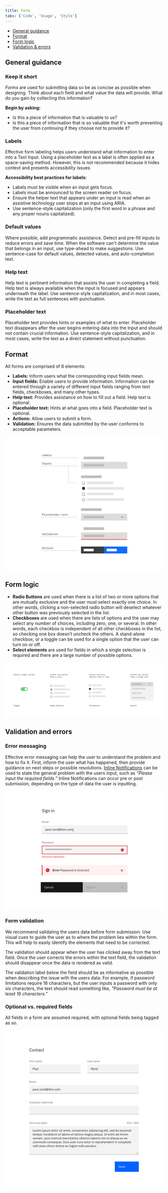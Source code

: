 ```yaml
---
title: Form
tabs: ['Code', 'Usage', 'Style']
---
```


<anchor-links>
<ul>
    <li><a data-scroll href="#general-guidance">General guidance</a></li>
    <li><a data-scroll href="#format">Format</a></li>
    <li><a data-scroll href="#form-logic">Form logic</a></li>
    <li><a data-scroll href="#validation--errors">Validation & errors</a></li>
</ul>
</anchor-links>


## General guidance

### Keep it short

_Forms_ are used for submitting data so be as concise as possible when designing. Think about each field and what value the data will provide. What do you gain by collecting this information?

**Begin by asking:**

- Is this a piece of information that is valuable to us?
- Is this a piece of information that is so valuable that it's worth preventing the user from continuing if they choose not to provide it?

### Labels

Effective form labeling helps users understand what information to enter into a Text Input. Using a placeholder text as a label is often applied as a space-saving method. However, this is not recommended because it hides context and presents accessibility issues.

**Accessibility best practices for labels:**

- Labels must be visible when an input gets focus.
- Labels must be announced to the screen reader on focus.
- Ensure the helper text that appears under an input is read when an assistive technology user stops at an input using ARIA.
- Use sentence-style capitalization (only the first word in a phrase and any proper nouns capitalized).

### Default values

Where possible, add programmatic assistance. Detect and pre-fill inputs to reduce errors and save time. When the software can't determine the value that belongs in an input, use type-ahead to make suggestions. Use sentence-case for default values, detected values, and auto-completion text.

### Help text

Help text is pertinent information that assists the user in completing a field. Help text is always available when the input is focused and appears underneath the label. Use sentence-style capitalization, and in most cases, write the text as full sentences with punctuation.

### Placeholder text

Placeholder text provides hints or examples of what to enter. Placeholder text disappears after the user begins entering data into the Input and should not contain crucial information. Use sentence-style capitalization, and in most cases, write the text as a direct statement without punctuation.

## Format

All forms are comprised of 6 elements:

- **Labels:** Inform users what the corresponding input fields mean.
- **Input fields:** Enable users to provide information. Information can be entered through a variety of different input fields ranging from text fields, checkboxes, and many other types.
- **Help text:** Provides assistance on how to fill out a field. Help text is optional.
- **Placeholder text:** Hints at what goes into a field. Placeholder text is optional.
- **Actions:** Allow users to submit a form.
- **Validation:** Ensures the data submitted by the user conforms to acceptable parameters.

<image-component cols="8">

![effective form design](images/form-usage-1.png)

</image-component>



## Form logic

- **Radio Buttons** are used when there is a list of two or more options that are mutually exclusive and the user must select exactly one choice. In other words, clicking a non-selected radio button will deselect whatever other button was previously selected in the list.
- **Checkboxes** are used when there are lists of options and the user may select any number of choices, including zero, one, or several. In other words, each checkbox is independent of all other checkboxes in the list, so checking one box doesn’t uncheck the others. A stand-alone checkbox, or a toggle can be used for a single option that the user can turn on or off.
- **Select elements** are used for fields in which a single selection is required and there are a large number of possible options.

<image-component cols="8">

![form logic](images/form-usage-4.png)

</image-component>


## Validation and errors

### Error messaging

Effective error messaging can help the user to understand the problem and how to fix it. First, inform the user what has happened, then provide guidance on next steps or possible resolutions. [Inline Notifications](/components/notification) can be used to state the general problem with the users input, such as _“Please input the required fields.”_ Inline Notifications can occur pre or post submission, depending on the type of data the user is inputting.

<image-component cols="8" caption="Inline Notification for error messaging">

![Inline notification on forms](images/form-usage-2.png)

</image-component>

### Form validation

We recommend validating the users data before form submission. Use visual cues to guide the user as to where the problem lies within the form. This will help to easily identify the elements that need to be corrected.

The validation should appear when the user has clicked away from the text field. Once the user corrects the errors within the text field, the validation should disappear once the data is rendered as valid.

The validation label below the field should be as informative as possible when describing the issue with the users data. For example, if password limitations require 16 characters, but the user inputs a password with only six characters, the text should read something like, _"Password must be at least 16 characters."_

### Optional vs. required fields

All fields in a form are assumed required, with optional fields being tagged as so.

<image-component cols="8" caption="Denote optional fields within a Form">

![optional fields in a form](images/form-usage-5.png)

</image-component>
